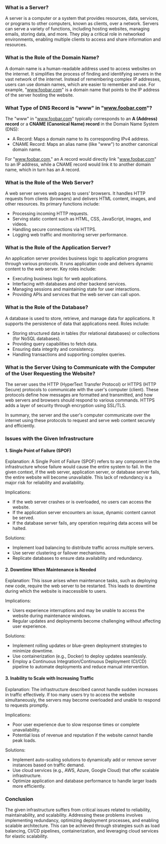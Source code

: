 ### What is a Server?

A server is a computer or a system that provides resources, data, services, or programs to other computers, known as clients, over a network. Servers can serve a variety of functions, including hosting websites, managing emails, storing data, and more. They play a critical role in networked environments, enabling multiple clients to access and share information and resources.

### What is the Role of the Domain Name?

A domain name is a human-readable address used to access websites on the internet. It simplifies the process of finding and identifying servers in the vast network of the internet. Instead of remembering complex IP addresses, users can use domain names, which are easier to remember and use. For example, "www.foobar.com" is a domain name that points to the IP address of the server hosting the website.

### What Type of DNS Record is "www" in "www.foobar.com"?

The "www" in "www.foobar.com" typically corresponds to an **A (Address) record** or a **CNAME (Canonical Name) record** in the Domain Name System (DNS):

- A Record: Maps a domain name to its corresponding IPv4 address.
- CNAME Record: Maps an alias name (like "www") to another canonical domain name.

For "www.foobar.com," an A record would directly link "www.foobar.com" to an IP address, while a CNAME record would link it to another domain name, which in turn has an A record.

### What is the Role of the Web Server?

A web server serves web pages to users' browsers. It handles HTTP requests from clients (browsers) and delivers HTML content, images, and other resources. Its primary functions include:

- Processing incoming HTTP requests.
- Serving static content such as HTML, CSS, JavaScript, images, and videos.
- Handling secure connections via HTTPS.
- Logging web traffic and monitoring server performance.

### What is the Role of the Application Server?

An application server provides business logic to application programs through various protocols. It runs application code and delivers dynamic content to the web server. Key roles include:

- Executing business logic for web applications.
- Interfacing with databases and other backend services.
- Managing sessions and maintaining state for user interactions.
- Providing APIs and services that the web server can call upon.

### What is the Role of the Database?

A database is used to store, retrieve, and manage data for applications. It supports the persistence of data that applications need. Roles include:

- Storing structured data in tables (for relational databases) or collections (for NoSQL databases).
- Providing query capabilities to fetch data.
- Ensuring data integrity and consistency.
- Handling transactions and supporting complex queries.

### What is the Server Using to Communicate with the Computer of the User Requesting the Website?

The server uses the HTTP (HyperText Transfer Protocol) or HTTPS (HTTP Secure) protocols to communicate with the user's computer (client). These protocols define how messages are formatted and transmitted, and how web servers and browsers should respond to various commands. HTTPS adds a layer of security through encryption using SSL/TLS. 

In summary, the server and the user's computer communicate over the internet using these protocols to request and serve web content securely and efficiently.

### Issues with the Given Infrastructure

#### 1. Single Point of Failure (SPOF)

Explanation:
A Single Point of Failure (SPOF) refers to any component in the infrastructure whose failure would cause the entire system to fail. In the given context, if the web server, application server, or database server fails, the entire website will become unavailable. This lack of redundancy is a major risk for reliability and availability.

Implications:
- If the web server crashes or is overloaded, no users can access the website.
- If the application server encounters an issue, dynamic content cannot be served.
- If the database server fails, any operation requiring data access will be halted.

Solutions:
- Implement load balancing to distribute traffic across multiple servers.
- Use server clustering or failover mechanisms.
- Replicate databases to ensure data availability and redundancy.

#### 2. Downtime When Maintenance is Needed

Explanation:
This issue arises when maintenance tasks, such as deploying new code, require the web server to be restarted. This leads to downtime during which the website is inaccessible to users.

Implications:
- Users experience interruptions and may be unable to access the website during maintenance windows.
- Regular updates and deployments become challenging without affecting user experience.

Solutions:
- Implement rolling updates or blue-green deployment strategies to minimize downtime.
- Use containerization (e.g., Docker) to deploy updates seamlessly.
- Employ a Continuous Integration/Continuous Deployment (CI/CD) pipeline to automate deployments and reduce manual intervention.

#### 3. Inability to Scale with Increasing Traffic

Explanation:
The infrastructure described cannot handle sudden increases in traffic effectively. If too many users try to access the website simultaneously, the servers may become overloaded and unable to respond to requests promptly.

Implications:
- Poor user experience due to slow response times or complete unavailability.
- Potential loss of revenue and reputation if the website cannot handle peak loads.

Solutions:
- Implement auto-scaling solutions to dynamically add or remove server instances based on traffic demand.
- Use cloud services (e.g., AWS, Azure, Google Cloud) that offer scalable infrastructure.
- Optimize application and database performance to handle larger loads more efficiently.

### Conclusion

The given infrastructure suffers from critical issues related to reliability, maintainability, and scalability. Addressing these problems involves implementing redundancy, optimizing deployment processes, and enabling scalable architecture. This can be achieved through strategies such as load balancing, CI/CD pipelines, containerization, and leveraging cloud services for elastic scalability.


